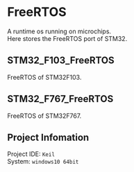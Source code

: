 FreeRTOS
========
A runtime os running on microchips.  
Here stores the FreeRTOS port of STM32.

STM32_F103_FreeRTOS
-------------------
FreeRTOS of STM32F103.

STM32_F767_FreeRTOS
-------------------
FreeRTOS of STM32F767.

Project Infomation
------------------
Project IDE: `Keil`  
System: `windows10 64bit`
